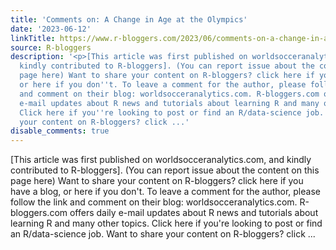 ```yaml
---
title: 'Comments on: A Change in Age at the Olympics'
date: '2023-06-12'
linkTitle: https://www.r-bloggers.com/2023/06/comments-on-a-change-in-age-at-the-olympics/
source: R-bloggers
description: '<p>[This article was first published on worldsocceranalytics.com, and
  kindly contributed to R-bloggers]. (You can report issue about the content on this
  page here) Want to share your content on R-bloggers? click here if you have a blog,
  or here if you don''t. To leave a comment for the author, please follow the link
  and comment on their blog: worldsocceranalytics.com. R-bloggers.com offers daily
  e-mail updates about R news and tutorials about learning R and many other topics.
  Click here if you''re looking to post or find an R/data-science job. Want to share
  your content on R-bloggers? click ...'
disable_comments: true
---
```

<p>[This article was first published on worldsocceranalytics.com, and kindly contributed to R-bloggers]. (You can report issue about the content on this page here) Want to share your content on R-bloggers? click here if you have a blog, or here if you don't. To leave a comment for the author, please follow the link and comment on their blog: worldsocceranalytics.com. R-bloggers.com offers daily e-mail updates about R news and tutorials about learning R and many other topics. Click here if you're looking to post or find an R/data-science job. Want to share your content on R-bloggers? click ...